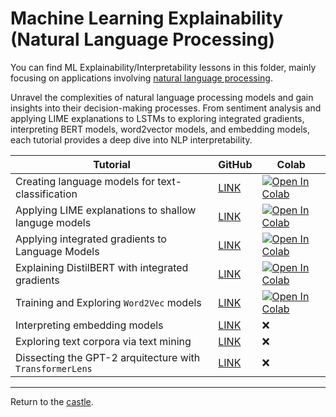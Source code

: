 # Machine Learning Explainability (Natural Language Processing)

You can find ML Explainability/Interpretability lessons in this folder, mainly focusing on applications involving [natural language processing](../../ML-Explainability/NLP).

Unravel the complexities of natural language processing models and gain insights into their decision-making processes. From sentiment analysis and applying LIME explanations to LSTMs to exploring integrated gradients, interpreting BERT models, word2vector models, and embedding models, each tutorial provides a deep dive into NLP interpretability.

| Tutorial                                                 | GitHub                                                                                                                                                        | Colab                                                                                                                                                                                            |
|----------------------------------------------------------|---------------------------------------------------------------------------------------------------------------------------------------------------------------|--------------------------------------------------------------------------------------------------------------------------------------------------------------------------------------------------|
| Creating language models for text-classification         | <a href="https://github.com/Nkluge-correa/TeenyTinyCastle/blob/master/ML-Explainability/NLP/model_maker.ipynb" target="_blank">LINK</a>                       | <a href="https://colab.research.google.com/drive/1vH0YJE0GfdvN33TB-mYMQo1vFtHOi-pe" target="_blank"><img src="https://colab.research.google.com/assets/colab-badge.svg" alt="Open In Colab"></a> |
| Applying LIME explanations to shallow languge models     | <a href="https://github.com/Nkluge-correa/TeenyTinyCastle/blob/master/ML-Explainability/NLP/lime_for_NLP.ipynb" target="_blank">LINK</a>                      | <a href="https://colab.research.google.com/drive/1nA9-B-2h3x0SKc_3Fy0UOccIlgLphuI7" target="_blank"><img src="https://colab.research.google.com/assets/colab-badge.svg" alt="Open In Colab"></a> |
| Applying integrated gradients to Language Models         | <a href="https://github.com/Nkluge-correa/TeenyTinyCastle/blob/master/ML-Explainability/NLP/integrated_gradients_in_keras_nlp.ipynb" target="_blank">LINK</a> | <a href="https://colab.research.google.com/drive/1b5tGDXfkhO1NC0rEMs1oVGlWYVKMb4Pn" target="_blank"><img src="https://colab.research.google.com/assets/colab-badge.svg" alt="Open In Colab"></a> |
| Explaining DistilBERT with integrated gradients          | <a href="https://github.com/Nkluge-correa/TeenyTinyCastle/blob/master/ML-Explainability/NLP/gradient_explanations_BERT.ipynb" target="_blank">LINK</a>        | <a href="https://colab.research.google.com/drive/1Q-Tk27YFR3N5elO9XJvdfrhAUWqzBL3M" target="_blank"><img src="https://colab.research.google.com/assets/colab-badge.svg" alt="Open In Colab"></a> |
| Training and Exploring `Word2Vec` models                 | <a href="https://github.com/Nkluge-correa/TeenyTinyCastle/blob/master/ML-Explainability/NLP/word2vec.ipynb" target="_blank">LINK</a>                          | <a href="https://colab.research.google.com/drive/1fBIX57Op-lcyjqO-hH5jb7RqJu0cZuCT" target="_blank"><img src="https://colab.research.google.com/assets/colab-badge.svg" alt="Open In Colab"></a> |
| Interpreting embedding models                            | <a href="https://github.com/Nkluge-correa/TeenyTinyCastle/blob/master/ML-Explainability/NLP/investigating_word_embeddings.ipynb" target="_blank">LINK</a>     | ❌                                                                                                                                                                                                |
| Exploring text corpora via text mining                   | <a href="https://github.com/Nkluge-correa/TeenyTinyCastle/blob/master/ML-Explainability/NLP/text_mining.ipynb" target="_blank">LINK</a>                       | ❌                                                                                                                                                                                                |
| Dissecting the GPT-2 arquitecture with `TransformerLens` | <a href="https://github.com/Nkluge-correa/TeenyTinyCastle/blob/master/ML-Explainability/NLP/dissecting_gpt2.ipynb" target="_blank">LINK</a>                   | ❌                                                                                                                                                                                                |

---

Return to the [castle](https://github.com/Nkluge-correa/TeenyTinyCastle).
